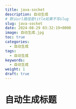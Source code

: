 ```yaml
---
title: java-socket
description: 自动生成
# 默认url路径是title如果不写slug
slug: java-socket
date: 2024-08-29 03:32:19+0000
image: 自动生成.jpg
toc: true
categories:
  - 自动生成
tags:
  - 自动生成
keywords:
  - 自动生成
weight: 1
draft: true
---
```

# 自动生成标题